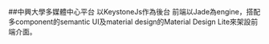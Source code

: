 ##中興大學多媒體中心平台
以KeystoneJs作為後台
前端以Jade為engine，搭配多component的semantic UI及material design的Material Design Lite來架設前端介面。